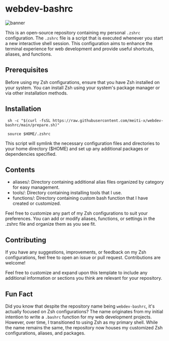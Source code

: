 # webdev-bashrc 
![banner](https://github.com/mahdi-momeni/myBashrc/assets/32864532/c502180e-2993-4457-9fd2-0efe8d0bc99b)

This is an open-source repository containing my personal `.zshrc` configuration. The `.zshrc` file is a script that is executed whenever you start a new interactive shell session. This configuration aims to enhance the terminal experience for web development and provide useful shortcuts, aliases, and functions.

## Prerequisites
Before using my Zsh configurations, ensure that you have Zsh installed on your system. You can install Zsh using your system's package manager or via other installation methods.

## Installation

```
 sh -c "$(curl -fsSL https://raw.githubusercontent.com/meiti-x/webdev-bashrc/main/prepare.sh)"

 source $HOME/.zshrc
 ```
This script will symlink the necessary configuration files and directories to your home directory ($HOME) and set up any additional packages or dependencies specified.

## Contents
- aliases/: Directory containing additional alias files organized by category for easy management.
- tools/: Directory containing installing tools that I use.
- functions/: Directory containing custom bash function that I have created or customized.

Feel free to customize any part of my Zsh configurations to suit your preferences. You can add or modify aliases, functions, or settings in the .zshrc file and organize them as you see fit.

## Contributing
If you have any suggestions, improvements, or feedback on my Zsh configurations, feel free to open an issue or pull request. Contributions are welcome!


Feel free to customize and expand upon this template to include any additional information or sections you think are relevant for your repository.

## Fun Fact

Did you know that despite the repository name being `webdev-bashrc`, it's actually focused on Zsh configurations? The name originates from my initial intention to write a `.bashrc` function for my web development projects. However, over time, I transitioned to using Zsh as my primary shell. While the name remains the same, the repository now houses my customized Zsh configurations, aliases, and packages.



